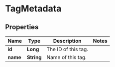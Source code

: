 
# TagMetadata

## Properties
Name | Type | Description | Notes
------------ | ------------- | ------------- | -------------
**id** | **Long** | The ID of this tag. | 
**name** | **String** | Name of this tag. | 



